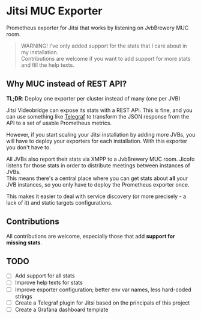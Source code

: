 # Jitsi MUC Exporter

Prometheus exporter for Jitsi that works by listening on JvbBrewery MUC room.

> WARNING! I've only added support for the stats that I care about in my installation.  
  Contributions are welcome if you want to add support for more stats and fill the help texts.

## Why MUC instead of REST API?

**TL;DR**: Deploy one exporter per cluster instead of many (one per JVB)

Jitsi Videobridge can expose its stats with a REST API. This is fine, and you can use something like [Telegraf](https://github.com/influxdata/telegraf)
to transform the JSON response from the API to a set of usable Prometheus metrics.

However, if you start scaling your Jitsi installation by adding more JVBs, you will have to deploy your exporters
for each installation. With this exporter you don't have to.

All JVBs also report their stats via XMPP to a JvbBrewery MUC room.
Jicofo listens for those stats in order to distribute meetings between instances of JVBs.  
This means there's a central place where you can get stats about **all** your JVB instances,
so you only have to deploy the Prometheus exporter once.

This makes it easier to deal with service discovery (or more precisely - a lack of it) and static targets configurations.

## Contributions

All contributions are welcome, especially those that add **support for missing stats**.

## TODO

- [ ] Add support for all stats
- [ ] Improve help texts for stats
- [ ] Improve exporter configuration; better env var names, less hard-coded strings
- [ ] Create a Telegraf plugin for Jitsi based on the principals of this project
- [ ] Create a Grafana dashboard template
